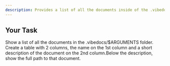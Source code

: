 ```yaml
---
description: Provides a list of all the documents inside of the .vibedocs folder.
---
```


## Your Task
Show a list of all the documents in the .vibedocs/$ARGUMENTS folder.  Create a table with 2 columns, the name on the 1st column and a short description of the document on the 2nd column.Below the description, show the full path to that document.

